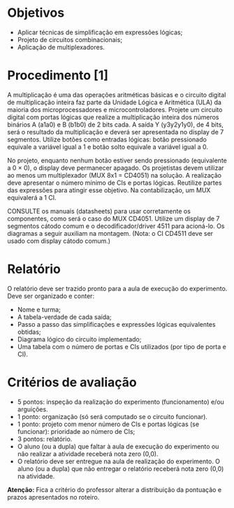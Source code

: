 # Objetivos
- Aplicar técnicas de simplificação em expressões lógicas;
- Projeto de circuitos combinacionais;
- Aplicação de multiplexadores.

# Procedimento [1]
A multiplicação é uma das operações aritméticas básicas e o circuito digital de multiplicação inteira faz parte da Unidade Lógica e Aritmética (ULA) da maioria dos microprocessadores e microcontroladores. Projete um circuito digital com portas lógicas que realize a multiplicação inteira dos números binários A (a1a0) e B (b1b0) de 2 bits cada. A saída Y (y3y2y1y0), de 4 bits, será o resultado da multiplicação e deverá ser apresentada no display de 7 segmentos. Utilize botões como entradas lógicas: botão pressionado equivale a variável igual a 1 e botão solto equivale a variável igual a 0.

No projeto, enquanto nenhum botão estiver sendo pressionado (equivalente a 0 × 0), o display deve permanecer apagado. Os projetistas devem utilizar ao menos um multiplexador (MUX 8x1 = CD4051) na solução. A realização deve apresentar o número mínimo de CIs e portas lógicas. Reutilize partes das expressões para atingir esse objetivo. Na contabilização, um MUX equivalerá a 1 CI.

CONSULTE os manuais (datasheets) para usar corretamente os componentes, como será o caso do MUX CD4051. Utilize um display de 7 segmentos cátodo comum e o decodificador/driver 4511 para acioná-lo. Os diagramas a seguir auxiliam na montagem. (Nota: o CI CD4511 deve ser usado com display cátodo comum.)

# Relatório
O relatório deve ser trazido pronto para a aula de execução do experimento. Deve ser organizado e conter:
- Nome e turma;
- A tabela-verdade de cada saída;
- Passo a passo das simplificações e expressões lógicas equivalentes obtidas;
- Diagrama lógico do circuito implementado;
- Uma tabela com o número de portas e CIs utilizados (por tipo de porta e CI).

# Critérios de avaliação
- 5 pontos: inspeção da realização do experimento (funcionamento) e/ou arguições.
- 1 ponto: organização (só será computado se o circuito funcionar).
- 1 ponto: projeto com menor número de CIs e portas lógicas (se funcionar): prioridade ao número de CIs;
- 3 pontos: relatório.
- O aluno (ou a dupla) que faltar à aula de execução do experimento ou não realizar a atividade receberá nota zero (0,0).
- O relatório deve ser entregue na aula de realização do experimento. O aluno (ou a dupla) que não entregar o relatório receberá nota zero (0,0) na atividade. 

**Atenção:** Fica a critério do professor alterar a distribuição da pontuação e prazos apresentados no roteiro.
